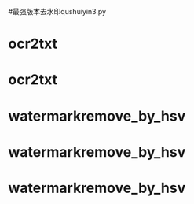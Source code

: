 #最强版本去水印qushuiyin3.py

# ocr2txt
# ocr2txt
# watermarkremove_by_hsv
# watermarkremove_by_hsv
# watermarkremove_by_hsv
